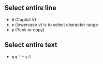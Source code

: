 ## Select entire line
- **`V`** (Capital V) 
- **`v`** (lowercase v) is to select character range    
- **`y`** (Yank or copy)     
     
## Select entire text
- `g` `g` `"` `*` `y` `G`